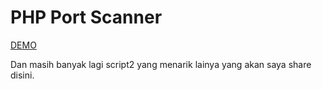 PHP Port Scanner
=======

<a href="http://bachors.net/media/tools/port_ping">DEMO</a>

Dan masih banyak lagi script2 yang menarik lainya yang akan saya share disini.
